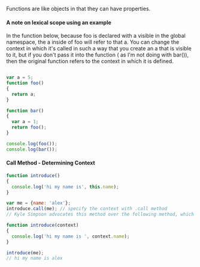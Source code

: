 Functions are like objects in that they can have properties.


#### A note on lexical scope using an example

In the function below, because foo is declared with a visible in the global namespace, the a inside of foo will refer to that a.  You can change the context in which it's called in such a way that you create an a that is visible to it, but if you don't pass it into the function ( as I'm not doing with bar()), then the original function refers to the context in which it is defined.

```javascript

var a = 5;
function foo()
{
  return a;
}

function bar()
{
  var a = 1;
  return foo();
}

console.log(foo());
console.log(bar());

```


#### Call Method - Determining Context

```javascript
function introduce()
{
  console.log('hi my name is', this.name);
}

var me = {name: 'alex'};
introduce.call(me); // specify the context with .call method
// Kyle Simpson advocates this method over the following method, which can apparently get messy because you are passing in a context variable explicitly

function introduce(context)
{
  console.log('hi my name is ', context.name);
}

introduce(me);
// hi my name is alex
```

